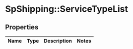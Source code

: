 # SpShipping::ServiceTypeList

## Properties
Name | Type | Description | Notes
------------ | ------------- | ------------- | -------------

